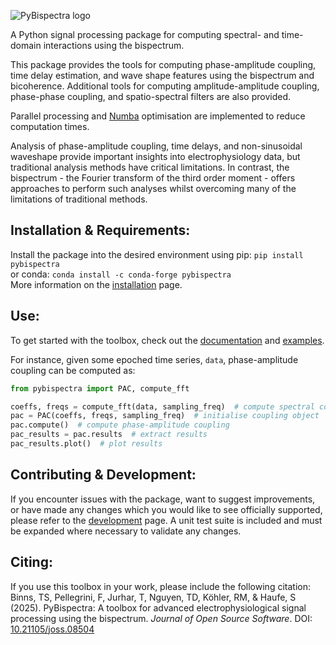 ![PyBispectra logo](docs/source/_static/logo.gif)

A Python signal processing package for computing spectral- and time-domain interactions using the bispectrum.

This package provides the tools for computing phase-amplitude coupling, time delay estimation, and wave shape features using the bispectrum and bicoherence. Additional tools for computing amplitude-amplitude coupling, phase-phase coupling, and spatio-spectral filters are also provided.

Parallel processing and [Numba](https://numba.pydata.org/) optimisation are implemented to reduce computation times.

Analysis of phase-amplitude coupling, time delays, and non-sinusoidal waveshape provide important insights into electrophysiology data, but traditional analysis methods have critical limitations. In contrast, the bispectrum - the Fourier transform of the third order moment - offers approaches to perform such analyses whilst overcoming many of the limitations of traditional methods.

## Installation & Requirements:
Install the package into the desired environment using pip: `pip install pybispectra`<br/>
or conda: `conda install -c conda-forge pybispectra`<br/>
More information on the [installation](https://pybispectra.readthedocs.io/en/main/installation.html) page.

## Use:
To get started with the toolbox, check out the [documentation](https://pybispectra.readthedocs.io/en/main/) and [examples](https://pybispectra.readthedocs.io/en/main/examples.html).

For instance, given some epoched time series, `data`, phase-amplitude coupling can be computed as:

```python
from pybispectra import PAC, compute_fft

coeffs, freqs = compute_fft(data, sampling_freq)  # compute spectral coeffs
pac = PAC(coeffs, freqs, sampling_freq)  # initialise coupling object
pac.compute()  # compute phase-amplitude coupling
pac_results = pac.results  # extract results
pac_results.plot()  # plot results
```

## Contributing & Development:
If you encounter issues with the package, want to suggest improvements, or have made any changes which you would like to see officially supported, please refer to the [development](https://pybispectra.readthedocs.io/en/main/development.html) page. A unit test suite is included and must be expanded where necessary to validate any changes.

## Citing:
If you use this toolbox in your work, please include the following citation:<br/>
Binns, TS, Pellegrini, F, Jurhar, T, Nguyen, TD, Köhler, RM, & Haufe, S (2025). PyBispectra: A toolbox for advanced electrophysiological signal processing using the bispectrum. *Journal of Open Source Software*. DOI: [10.21105/joss.08504](https://doi.org/10.21105/joss.08504)

